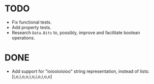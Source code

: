 
# TODO
- Fix functional tests.
- Add property tests.
- Research `Data.Bits` to, possibly, improve and facilitate boolean operations. 

# DONE
- Add support for "ioiooioioioo" string representation, instead of lists: [i,o,i,o,o,i,o,i,o,i,o,o]
